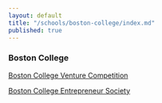 ```yaml
---
layout: default
title: "/schools/boston-college/index.md"
published: true
---
```


### Boston College
 
[Boston College Venture Competition ](http://bcvc.org/)
 
[Boston College Entrepreneur Society](http://bc.orgsync.com/org/entrepreneursociety42148/About)